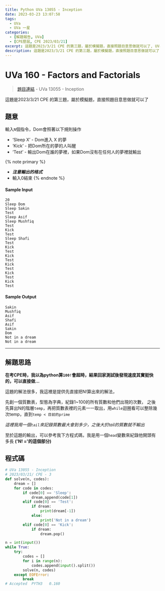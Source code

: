 ```yaml
---
title: Python UVa 13055 - Inception
date: 2023-03-23 13:07:58
tags:
  - UVa
  - UVa 一星
categories:
  - [解題報告, UVa]
  - [CPE歷屆, CPE 2023/03/21]
excerpt: 這題是2023/3/21 CPE 的第三題，屬於模擬題，直接照題目意思做就可以了, UVa 13055 - Inception 解題報告
description: 這題是2023/3/21 CPE 的第三題，屬於模擬題，直接照題目意思做就可以了, UVa 13055 - Inception 解題報告
---
```

# UVa 160 - Factors and Factorials

>[題目連結](https://onlinejudge.org/index.php?option=onlinejudge&Itemid=8&page=show_problem&problem=4953) - UVa 13055 - Inception

這題是2023/3/21 CPE 的第三題，屬於模擬題，直接照題目意思做就可以了

## 題意
輸入`N`個指令，Dom會照著以下規則操作

* ‘Sleep X’ - Dom進入 X 的夢
* ‘Kick’    - 把Dom所在的夢的人叫醒
* ‘Test’    - 輸出Dom在誰的夢裡，如果Dom沒有在任何人的夢裡就輸出


{% note primary %}
 - ***注意輸出的格式***
 - 輸入0結束
{% endnote %}

#### Sample Input 
```text
20
Sleep Dom
Sleep Sakin
Test
Sleep Asif
Sleep Mushfiq
Test
Kick
Test
Sleep Shafi
Test
Kick
Test
Kick
Test
Kick
Test
Kick
Test
Kick
Test
```

#### Sample Output 
```text
Sakin
Mushfiq
Asif
Shafi
Asif
Sakin
Dom
Not in a dream
Not in a dream
```

---
## 解題思路
**在考CPE時，我以為python算`100!`會超時，結果回家測試後發現速度其實挺快的，可以直接做...**

這題的解法很多，我這裡是提供先直接把N!算出來的解法，

先創一個質數表，型態為字典，紀錄1~100的所有質數和他們出現的次數，
之後先算出N的階層`temp`，再把質數表裡的元素一一取出，用`while`迴圈看可以整除幾次temp，直到`temp < 目前的prime`

*這裡我用一個`tail`來記錄質數最大會到多少，之後大於tail的質數就不輸出*

至於這題的輸出，可以參考我下方程式碼，我是用一個`head`變數來紀錄他開頭有多長 **('N! ='的這個部分)**


## 程式碼
```python
# UVa 13055 - Inception
# 2023/03/21/ CPE - 3
def solve(n, codes):
    dream = []
    for code in codes:
        if code[0] == 'Sleep':
            dream.append(code[1])
        elif code[0] == 'Test':
            if dream:
                print(dream[-1])
            else:
                print('Not in a dream')
        elif code[0] == 'Kick':
            if dream:
                dream.pop()

n = int(input())
while True:
    try:
        codes = []
        for i in range(n):
            codes.append(input().split())
        solve(n, codes)
    except EOFError:
        break
# Accepted	PYTH3	0.160
```